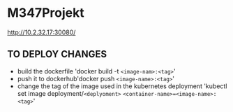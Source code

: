 # M347Projekt

http://10.2.32.17:30080/

## TO DEPLOY CHANGES
- build the dockerfile 'docker build -t `<image-nam>:<tag>`'
- push it to dockerhub'docker push `<image-name>:<tag>`'
- change the tag of the image used in the kubernetes deployment 'kubectl set image deployment/`<deplyoment>` `<container-name>=<image-name>:<tag>`'
